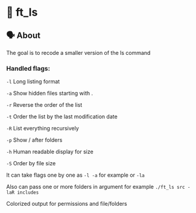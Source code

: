 # 📖 ft_ls

## 🗣️ About

The goal is to recode a smaller version of the ls command

### Handled flags:

`-l` Long listing format

`-a` Show hidden files starting with .

`-r` Reverse the order of the list

`-t` Order the list by the last modification date

`-R` List everything recursively

`-p` Show / after folders

`-h` Human readable display for size

`-S` Order by file size

It can take flags one by one as `-l -a` for example or `-la`

Also can pass one or more folders in argument for example `./ft_ls src -laR includes`

Colorized output for permissions and file/folders